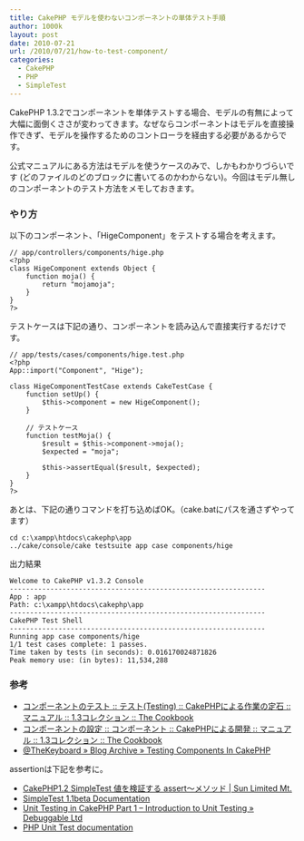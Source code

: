 ```yaml
---
title: CakePHP モデルを使わないコンポーネントの単体テスト手順
author: 1000k
layout: post
date: 2010-07-21
url: /2010/07/21/how-to-test-component/
categories:
  - CakePHP
  - PHP
  - SimpleTest
---
```

CakePHP 1.3.2でコンポーネントを単体テストする場合、モデルの有無によって大幅に面倒くささが変わってきます。なぜならコンポーネントはモデルを直接操作できず、モデルを操作するためのコントローラを経由する必要があるからです。

公式マニュアルにある方法はモデルを使うケースのみで、しかもわかりづらいです (どのファイルのどのブロックに書いてるのかわからない)。今回はモデル無しのコンポーネントのテスト方法をメモしておきます。

<!--more-->

### やり方

以下のコンポーネント、「HigeComponent」をテストする場合を考えます。

```
// app/controllers/components/hige.php
<?php
class HigeComponent extends Object {
    function moja() {
        return "mojamoja";
    }
}
?>
```


テストケースは下記の通り、コンポーネントを読み込んで直接実行するだけです。

```
// app/tests/cases/components/hige.test.php
<?php
App::import("Component", "Hige");

class HigeComponentTestCase extends CakeTestCase {
    function setUp() {
        $this->component = new HigeComponent();
    }

    // テストケース
    function testMoja() {
        $result = $this->component->moja();
        $expected = "moja";

        $this->assertEqual($result, $expected);
    }
}
?>
```


あとは、下記の通りコマンドを打ち込めばOK。（cake.batにパスを通さずやってます）

```
cd c:\xampp\htdocs\cakephp\app
../cake/console/cake testsuite app case components/hige
```


出力結果

```
Welcome to CakePHP v1.3.2 Console
---------------------------------------------------------------
App : app
Path: c:\xampp\htdocs\cakephp\app
---------------------------------------------------------------
CakePHP Test Shell
---------------------------------------------------------------
Running app case components/hige
1/1 test cases complete: 1 passes.
Time taken by tests (in seconds): 0.016170024871826
Peak memory use: (in bytes): 11,534,288
```


### 参考

  * <a href="http://book.cakephp.org/ja/view/1216/Testing-components" onclick="_gaq.push(['_trackEvent', 'outbound-article', 'http://book.cakephp.org/ja/view/1216/Testing-components', 'コンポーネントのテスト :: テスト(Testing) :: CakePHPによる作業の定石 :: マニュアル :: 1.3コレクション :: The Cookbook']);" title="コンポーネントのテスト :: テスト(Testing) :: CakePHPによる作業の定石 :: マニュアル :: 1.3コレクション :: The Cookbook">コンポーネントのテスト :: テスト(Testing) :: CakePHPによる作業の定石 :: マニュアル :: 1.3コレクション :: The Cookbook</a>
  * <a href="http://book.cakephp.org/ja/view/995/Configuring-Components" onclick="_gaq.push(['_trackEvent', 'outbound-article', 'http://book.cakephp.org/ja/view/995/Configuring-Components', 'コンポーネントの設定 :: コンポーネント :: CakePHPによる開発 :: マニュアル :: 1.3コレクション :: The Cookbook']);" title="コンポーネントの設定 :: コンポーネント :: CakePHPによる開発 :: マニュアル :: 1.3コレクション :: The Cookbook">コンポーネントの設定 :: コンポーネント :: CakePHPによる開発 :: マニュアル :: 1.3コレクション :: The Cookbook</a>
  * <a href="http://www.littlehart.net/atthekeyboard/2007/06/26/testing-components-in-cakephp/" onclick="_gaq.push(['_trackEvent', 'outbound-article', 'http://www.littlehart.net/atthekeyboard/2007/06/26/testing-components-in-cakephp/', '@TheKeyboard » Blog Archive » Testing Components In CakePHP']);" title="@TheKeyboard » Blog Archive » Testing Components In CakePHP">@TheKeyboard » Blog Archive » Testing Components In CakePHP</a>

assertionは下記を参考に。

  * <a href="http://www.syuhari.jp/blog/archives/438" onclick="_gaq.push(['_trackEvent', 'outbound-article', 'http://www.syuhari.jp/blog/archives/438', 'CakePHP1.2 SimpleTest 値を検証する assert～メソッド | Sun Limited Mt.']);" title="CakePHP1.2 SimpleTest 値を検証する assert～メソッド | Sun Limited Mt.">CakePHP1.2 SimpleTest 値を検証する assert～メソッド | Sun Limited Mt.</a>
  * <a href="http://simpletest.org/api/" onclick="_gaq.push(['_trackEvent', 'outbound-article', 'http://simpletest.org/api/', 'SimpleTest 1.1beta Documentation']);" title="SimpleTest 1.1beta Documentation">SimpleTest 1.1beta Documentation</a>
  * <a href="http://www.debuggable.com/posts/unit-testing-in-cakephp-part-1---introduction-to-unit-testing:48102610-c5d0-4398-a010-76974834cda3" onclick="_gaq.push(['_trackEvent', 'outbound-article', 'http://www.debuggable.com/posts/unit-testing-in-cakephp-part-1---introduction-to-unit-testing:48102610-c5d0-4398-a010-76974834cda3', 'Unit Testing in CakePHP Part 1 &#8211; Introduction to Unit Testing » Debuggable Ltd']);" title="Unit Testing in CakePHP Part 1 - Introduction to Unit Testing » Debuggable Ltd">Unit Testing in CakePHP Part 1 &#8211; Introduction to Unit Testing » Debuggable Ltd</a>
  * <a href="http://simpletest.sourceforge.net/en/unit_test_documentation.html" onclick="_gaq.push(['_trackEvent', 'outbound-article', 'http://simpletest.sourceforge.net/en/unit_test_documentation.html', 'PHP Unit Test documentation']);" title="PHP Unit Test documentation">PHP Unit Test documentation</a>